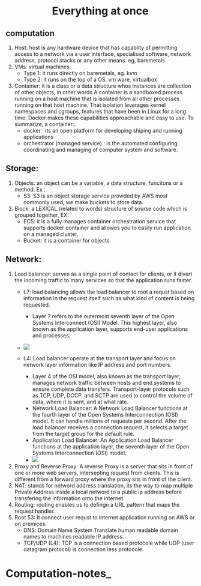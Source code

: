 <h1 align = "center">Everything at once</h1> 

## computation
  1. Host: host is any hardware device that has capablity of permitting access to a network via a user interface, specialised software, network address, protocol stacks or any other means. eg, baremetals
  2. VMs: virtual machines:
      - Type 1: it runs directly on baremetals, eg. kvm
      - Type 2: it runs on the top of a OS. vm ware, virtualbox
  3. Container: it is a class or a data structure whos instances are collection of other objects, in other words A container is a sandboxed process running on a host machine that is isolated from all other processes running on that host machine. That isolation leverages kernel namespaces and cgroups, features that have been in Linux for a long time. Docker makes these capabilities approachable and easy to use. To summarize, a container:.
      - docker : its an open platform for developing shiping and running applications
      - orchestrator (managed service) : is the automated configuring coordinating and managing of computer system and software.
    
## Storage:
  1. Objects: an object can be a variable, a data structure, funcitons or a method. Ex :
       - S3: S3 is an object storage service provided by AWS most commonly used, we  make buckets to store data.
  2. Block: a LEXICAL (related to words) structure of sourse code which is grouped together, EX:
       - ECS: it is a fully manages container orchestration service that supports docker container and allowes you to easily run application on a managed cluster.
       - Bucket: it is a container for objects.
## Network:
  1. Load balancer: serves as a single point of contact for clients, or it divert the incoming traffic to many services so that the application runs faster.
       - L7: load balancing allows the load balancer to root a requst based on information in the request itself such as what kind of content is being requested.
           - Layer 7 refers to the outermost seventh layer of the Open Systems Interconnect (OSI) Model. This highest layer, also known as the application layer, supports end-user applications and processes.
       - ![](https://avinetworks.wpengine.com/wp-content/uploads/2021/01/layer-7-osi-model-diagram.png?_t=1611372299)
          
       - L4: Load balancer operate at the transport layer and focus on network layer information like IP address and port numbers.
           - Layer 4 of the OSI model, also known as the transport layer, manages network traffic between hosts and end systems to ensure complete data transfers. Transport-layer protocols such as TCP, UDP, DCCP, and SCTP are used to control the volume of data, where it is sent, and at what rate.
            - Network Load Balancer: A Network Load Balancer functions at the fourth layer of the Open Systems Interconnection (OSI) model. It can handle millions of requests per second. After the load balancer                 receives a connection request, it selects a target from the target group for the default rule.
            - Application Load Balancer: An Application Load Balancer functions at the application layer, the seventh layer of the Open Systems Interconnection (OSI) model.
         - ![](https://d34smkdb128qfi.cloudfront.net/images/kemptechnologieslibraries/about/picture1.png?sfvrsn=453f0d1f_1)
  2. Proxy and Reverse Proxy: A reverse Proxy is a server that sits in front of one or more web servers, intersepting request from clients. This is different from a forward proxy where the proxy sits in front of       the client.
  3. NAT: stands for netword address translation, its the way to map multiple Private Address inside a local netword to a public ip address before transfering the information onto the internet.
  4. Routing: routing enables us to defingn a URL pattern that maps the request handler.
  5. Root 53: It connect user requst to internet application running on AWS or on premices.
       - DNS:  Domain Name System Translate human readable domain names to machines readable IP address.
       - TCP/UDP (L4): TCP  is a connection based protocole while UDP (user datagram protocol) is connection less protocole. 
# Computation-notes_
